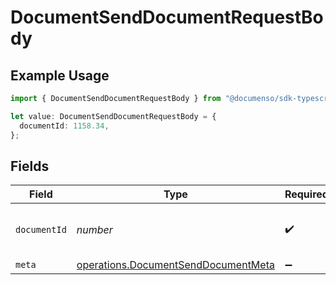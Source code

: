 # DocumentSendDocumentRequestBody

## Example Usage

```typescript
import { DocumentSendDocumentRequestBody } from "@documenso/sdk-typescript/models/operations";

let value: DocumentSendDocumentRequestBody = {
  documentId: 1158.34,
};
```

## Fields

| Field                                                                                      | Type                                                                                       | Required                                                                                   | Description                                                                                |
| ------------------------------------------------------------------------------------------ | ------------------------------------------------------------------------------------------ | ------------------------------------------------------------------------------------------ | ------------------------------------------------------------------------------------------ |
| `documentId`                                                                               | *number*                                                                                   | :heavy_check_mark:                                                                         | The ID of the document to send.                                                            |
| `meta`                                                                                     | [operations.DocumentSendDocumentMeta](../../models/operations/documentsenddocumentmeta.md) | :heavy_minus_sign:                                                                         | N/A                                                                                        |